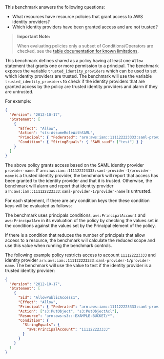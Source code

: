 This benchmark answers the following questions:

- What resources have resource policies that grant access to AWS identity providers?
- Which identity providers have been granted access and are not trusted?

> **Important Note:** 
> 
> When evaluating policies only a subset of Conditions/Operators are checked, see the [table documentation for known limitations](https://hub.steampipe.io/plugins/turbot/aws/tables/aws_resource_policy_analysis#limitations).

This benchmark defines shared as a policy having at least one `Allow` statement that grants one or more permission to a principal.
The benchmark exposes the variable `trusted_identity_providers` which can be used to set which identity providers are trusted.
The benchmark will use the variable `trusted_identity_providers` to check if the identity providers that are granted access by the policy are trusted identity providers and alarm if they are untrusted.

For example:

```json
{
  "Version": "2012-10-17",
  "Statement": [
    {
      "Effect": "Allow",
      "Action": "sts:AssumeRoleWithSAML",
      "Principal": { "Federated": "arn:aws:iam::111122223333:saml-provider-1/provider-name" },
      "Condition": { "StringEquals": { "SAML:aud": ["test"] } }
    }
  ]
}
```

The above policy grants access based on the SAML identity provider `provider-name`.
If `arn:aws:iam::111122223333:saml-provider-1/provider-name` is a trusted identity provider, the benchmark will report that access has been granted to the identity provider and that it is trusted.
Otherwise, the benchmark will alarm and report that identity provider `arn:aws:iam::111122223333:saml-provider-1/provider-name` is untrusted.

For each statement, if there are any condition keys then these condition keys will be evaluated as follows:

The benchmark uses principals conditions, `aws:PrincipalAccount` and `aws:PrincipalArn` in its evaluation of the policy by checking the values set in the conditions against the values set by the Principal element of the policy.

If there is a condition that reduces the number of principals that allow access to a resource, the benchmark will calculate the reduced scope and use this value when running the benchmark controls.

The following example policy restricts access to account `111122223333` and identity provider `arn:aws:iam::111122223333:saml-provider-1/provider-name`.
The benchmark will use the value to test if the identity provider is a trusted identity provider:

```json
{
  "Version": "2012-10-17",
  "Statement": [
    {
      "Sid": "AllowPublicAccess1",
      "Effect": "Allow",
      "Principal": { "Federated": "arn:aws:iam::111122223333:saml-provider-1/provider-name" },
      "Action": ["s3:PutObject", "s3:PutObjectAcl"],
      "Resource": "arn:aws:s3:::EXAMPLE-BUCKET/*",
      "Condition": {
        "StringEquals": {
          "aws:PrincipalAccount": "111122223333"
        }
      }
    }
  ]
}
```
